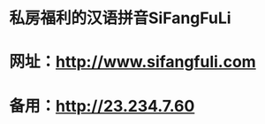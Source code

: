 # 私房福利的汉语拼音SiFangFuLi
# 网址：<a href="http://www.sifangfuli.com/" rel="nofollow">http://www.sifangfuli.com</a>
# 备用：<a href="http://23.234.7.60/" rel="nofollow">http://23.234.7.60</a>
